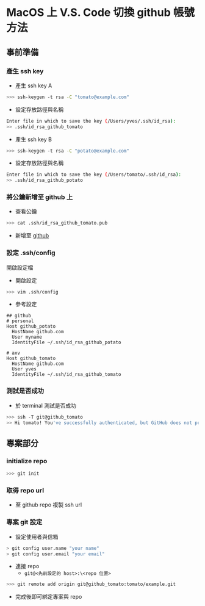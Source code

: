 # MacOS 上 V.S. Code 切換 github 帳號方法

## 事前準備
### 產生 ssh key
- 產生 ssh key A
```sh
>>> ssh-keygen -t rsa -C "tomato@example.com"
```

- 設定存放路徑與名稱
```sh
Enter file in which to save the key (/Users/yves/.ssh/id_rsa):
>> .ssh/id_rsa_github_tomato
```

- 產生 ssh key B
```sh
>>> ssh-keygen -t rsa -C "potato@example.com"
```

- 設定存放路徑與名稱
```sh
Enter file in which to save the key (/Users/tomato/.ssh/id_rsa):
>> .ssh/id_rsa_github_potato
```

### 將公鑰新增至 github 上

- 查看公鑰
```sh
>>> cat .ssh/id_rsa_github_tomato.pub
```

- 新增至 [github](https://github.com/settings/ssh/new)

### 設定 .ssh/config

開啟設定檔

- 開啟設定
```sh
>>> vim .ssh/config
```

- 參考設定
```plaintext
## github
# personal
Host github_potato
  HostName github.com
  User myname
  IdentityFile ~/.ssh/id_rsa_github_potato

# axv
Host github_tomato
  HostName github.com
  User yves
  IdentityFile ~/.ssh/id_rsa_github_tomato
```

### 測試是否成功
- 於 terminal 測試是否成功
```sh
>>> ssh -T git@github_tomato
>> Hi tomato! You've successfully authenticated, but GitHub does not provide shell access.
```

## 專案部分

### initialize repo
```sh
>>> git init
```

### 取得 repo url
- 至 github repo 複製 ssh url


### 專案 git 設定
- 設定使用者與信箱

```sh
> git config user.name "your name"
> git config user.email "your email"
```

- 連接 repo
  - `git@<先前設定的 host>:\<repo 位置>`

```sh
>>> git remote add origin git@github_tomato:tomato/example.git
```
- 完成後即可綁定專案與 repo